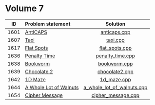 # Volume 7

|  ID  |                              Problem statement                              |                          Solution                          |
|:----:|:----------------------------------------------------------------------------|:----------------------------------------------------------:|
| 1601 | [AntiCAPS](http://acm.timus.ru/problem.aspx?space=1&num=1601)               | [anticaps.cpp](./anticaps.cpp)                             |
| 1607 | [Taxi](http://acm.timus.ru/problem.aspx?space=1&num=1607)                   | [taxi.cpp](./taxi.cpp)                                     |
| 1617 | [Flat Spots](http://acm.timus.ru/problem.aspx?space=1&num=1617)             | [flat_spots.cpp](./flat_spots.cpp)                         |
| 1636 | [Penalty Time](http://acm.timus.ru/problem.aspx?space=1&num=1636)           | [penalty_time.cpp](./penalty_time.cpp)                     |
| 1638 | [Bookworm](http://acm.timus.ru/problem.aspx?space=1&num=1638)               | [bookworm.cpp](./bookworm.cpp)                             |
| 1639 | [Chocolate 2](http://acm.timus.ru/problem.aspx?space=1&num=1639)            | [chocolate2.cpp](./chocolate2.cpp)                         |
| 1642 | [1D Maze](http://acm.timus.ru/problem.aspx?space=1&num=1642)                | [1d_maze.cpp](./1d_maze.cpp)                               |
| 1644 | [A Whole Lot of Walnuts](http://acm.timus.ru/problem.aspx?space=1&num=1644) | [a_whole_lot_of_walnuts.cpp](./a_whole_lot_of_walnuts.cpp) |
| 1654 | [Cipher Message](http://acm.timus.ru/problem.aspx?space=1&num=1654)         | [cipher_message.cpp](./cipher_message.cpp)                 |
